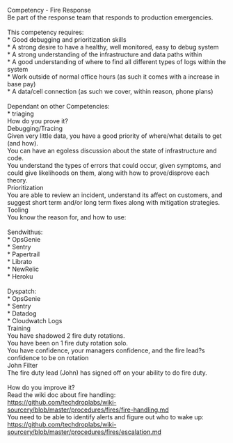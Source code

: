Competency - Fire Response<br />Be part of the response team that responds to production emergencies.<br /><br />This competency requires:<br />* Good debugging and prioritization skills<br />* A strong desire to have a healthy, well monitored, easy to debug system<br />* A strong understanding of the infrastructure and data paths within<br />* A good understanding of where to find all different types of logs within the system<br />* Work outside of normal office hours (as such it comes with a increase in base pay)<br />* A data/cell connection (as such we cover, within reason, phone plans) <br /><br />Dependant on other Competencies:<br />* triaging<br />How do you prove it?<br />Debugging/Tracing<br />Given very little data, you have a good priority of where/what details to get (and how).<br />You can have an egoless discussion about the state of infrastructure and code.<br />You understand the types of errors that could occur, given symptoms, and could give likelihoods on them, along with how to prove/disprove each theory.<br />Prioritization<br />You are able to review an incident, understand its affect on customers, and suggest short term and/or long term fixes along with mitigation strategies.<br />Tooling<br />You know the reason for, and how to use: <br /><br />Sendwithus:<br />* OpsGenie<br />* Sentry<br />* Papertrail<br />* Librato<br />* NewRelic<br />* Heroku<br /><br />Dyspatch:<br />* OpsGenie<br />* Sentry<br />* Datadog<br />* Cloudwatch Logs<br />Training<br />You have shadowed 2 fire duty rotations.<br />You have been on 1 fire duty rotation solo.<br />You have confidence, your managers confidence, and the fire lead?s confidence to be on rotation<br />John Filter<br />The fire duty lead (John) has signed off on your ability to do fire duty.<br /><br />How do you improve it?<br />Read the wiki doc about fire handling: https://github.com/techdroplabs/wiki-sourcery/blob/master/procedures/fires/fire-handling.md<br />You need to be able to identify alerts and figure out who to wake up: https://github.com/techdroplabs/wiki-sourcery/blob/master/procedures/fires/escalation.md<br />